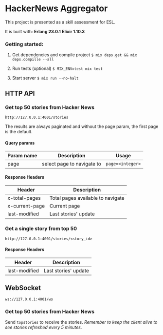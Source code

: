 # HackerNews Aggregator

This project is presented as a skill assessment for ESL.

It is built with:
**Erlang 23.0.1**
**Elixir 1.10.3**

### Getting started:

 1)  Get dependencies and compile project
  `$ mix deps.get && mix deps.compille --all`

2) Run tests (optional)
    `$ MIX_ENV=test mix test`

3) Start server
    `$ mix run --no-halt`

## HTTP API

### Get top 50 stories from Hacker News

`http://127.0.0.1:4001/stories`

The results are always paginated and without the page param, the first page is the default.
#### Query params
| Param name | Description | Usage |
|----------------|------------------|------|
| page | select page to navigate to | `page=<integer>`

#### Response Headers

| Header | Description |
|----------------|-----------------------------------|
| x-total-pages | Total pages available to navigate |
| x-current-page | Current page |
| last-modified | Last stories' update |

  

### Get a single story from top 50

`http://127.0.0.1:4001/stories/<story_id>`

#### Response Headers
  | Header | Description |
|----------------|-----------------------------------|
| last-modified | Last stories' update |

## WebSocket

`ws://127.0.0.1:4001/ws`

  
### Get top 50 stories from Hacker News

Send `topstories` to receive the stories.
*Remember to keep the client alive to see stories refreshed every 5 minutes.*
